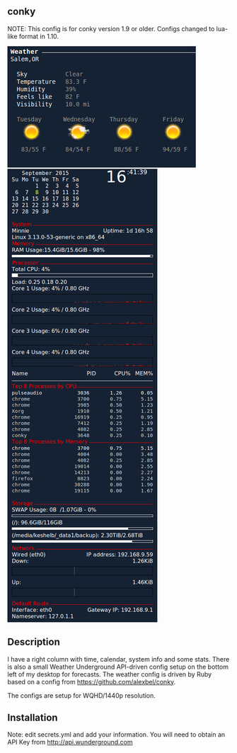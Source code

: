 ## conky

NOTE: This config is for conky version 1.9 or older. Configs changed to lua-like format in 1.10.

<img src='conky weather 2.png'>
<img src='conky.png'>

## Description
I have a right column with time, calendar, system info and some stats.
There is also a small Weather Underground API-driven config setup on the bottom left of my desktop for forecasts.
The weather config is driven by Ruby based on a config from https://github.com/alexbel/conky.

The configs are setup for WQHD/1440p resolution.

## Installation
Note: edit secrets.yml and add your information.  You will need to obtain an API Key from http://api.wunderground.com

